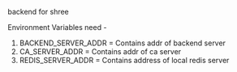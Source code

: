 backend for shree


Environment Variables need - 

1. BACKEND_SERVER_ADDR = Contains addr of backend server
2. CA_SERVER_ADDR = Contains addr of ca server
3. REDIS_SERVER_ADDR = Contains address of local redis server
